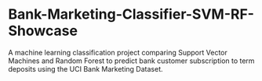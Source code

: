 # Bank-Marketing-Classifier-SVM-RF-Showcase
A machine learning classification project comparing Support Vector Machines and Random Forest to predict bank customer subscription to term deposits using the UCI Bank Marketing Dataset.

